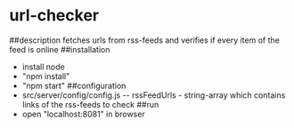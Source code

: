 # url-checker
##description
fetches urls from rss-feeds and verifies if every item of the feed is online
##installation
- install node
- "npm install"
- "npm start"
##configuration
- src/server/config/config.js
-- rssFeedUrls - string-array which contains links of the rss-feeds to check
##run
- open "localhost:8081" in browser
